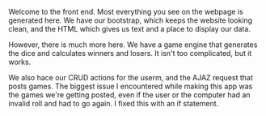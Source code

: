 Welcome to the front end. Most everything you see on the webpage is generated here. We have our bootstrap, which keeps the website looking clean, and the HTML which gives us text and a place to display our data.

However, there is much more here. We have a game engine that generates the dice and calculates winners and losers. It isn't too complicated, but it works.

We also hace our CRUD actions for the userm, and the AJAZ request that posts games. The biggest issue I encountered while making this app was the games we're getting posted, even if the user or the computer had an invalid roll and had to go again. I fixed this with an if statement.
